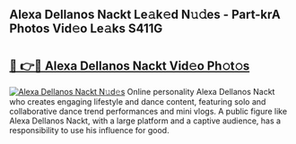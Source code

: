 ## Alexa Dellanos Nackt Le𝚊k𝚎d N𝚞𝚍es - Part-krA Photos Vid𝚎o Le𝚊ks S411G

# <h2><a href="http://fb9ro3.evod.top/?m=Alexa+Dellanos+Nackt">🔗 👉🔴 Alexa Dellanos Nackt Vid𝚎o Ph𝚘t𝚘s</a></h2>

[![Alexa Dellanos Nackt N𝚞d𝚎s](https://i.imgur.com/8V9OHl7.gif)](http://fb9ro3.evod.top/?m=Alexa+Dellanos+Nackt)
Online personality Alexa Dellanos Nackt who creates engaging lifestyle and dance content, featuring solo and collaborative dance trend performances and mini vlogs. A public figure like Alexa Dellanos Nackt, with a large platform and a captive audience, has a responsibility to use his influence for good. 
